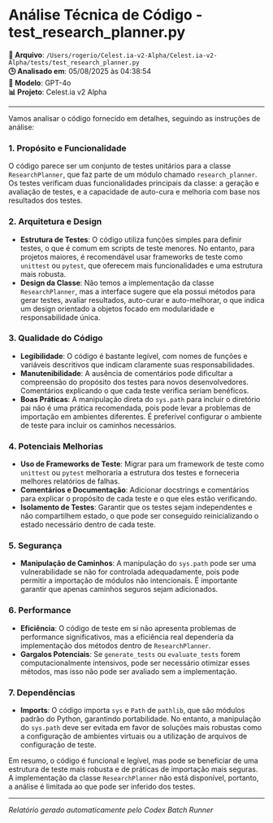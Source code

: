 # Análise Técnica de Código - test_research_planner.py

**📁 Arquivo**: `/Users/rogerio/Celest.ia-v2-Alpha/Celest.ia-v2-Alpha/tests/test_research_planner.py`  
**🕒 Analisado em**: 05/08/2025 às 04:38:54  
**🤖 Modelo**: GPT-4o  
**📊 Projeto**: Celest.ia v2 Alpha  

---

Vamos analisar o código fornecido em detalhes, seguindo as instruções de análise:

### 1. Propósito e Funcionalidade
O código parece ser um conjunto de testes unitários para a classe `ResearchPlanner`, que faz parte de um módulo chamado `research_planner`. Os testes verificam duas funcionalidades principais da classe: a geração e avaliação de testes, e a capacidade de auto-cura e melhoria com base nos resultados dos testes.

### 2. Arquitetura e Design
- **Estrutura de Testes**: O código utiliza funções simples para definir testes, o que é comum em scripts de teste menores. No entanto, para projetos maiores, é recomendável usar frameworks de teste como `unittest` ou `pytest`, que oferecem mais funcionalidades e uma estrutura mais robusta.
- **Design da Classe**: Não temos a implementação da classe `ResearchPlanner`, mas a interface sugere que ela possui métodos para gerar testes, avaliar resultados, auto-curar e auto-melhorar, o que indica um design orientado a objetos focado em modularidade e responsabilidade única.

### 3. Qualidade do Código
- **Legibilidade**: O código é bastante legível, com nomes de funções e variáveis descritivos que indicam claramente suas responsabilidades.
- **Manutenibilidade**: A ausência de comentários pode dificultar a compreensão do propósito dos testes para novos desenvolvedores. Comentários explicando o que cada teste verifica seriam benéficos.
- **Boas Práticas**: A manipulação direta do `sys.path` para incluir o diretório pai não é uma prática recomendada, pois pode levar a problemas de importação em ambientes diferentes. É preferível configurar o ambiente de teste para incluir os caminhos necessários.

### 4. Potenciais Melhorias
- **Uso de Frameworks de Teste**: Migrar para um framework de teste como `unittest` ou `pytest` melhoraria a estrutura dos testes e forneceria melhores relatórios de falhas.
- **Comentários e Documentação**: Adicionar docstrings e comentários para explicar o propósito de cada teste e o que eles estão verificando.
- **Isolamento de Testes**: Garantir que os testes sejam independentes e não compartilhem estado, o que pode ser conseguido reinicializando o estado necessário dentro de cada teste.

### 5. Segurança
- **Manipulação de Caminhos**: A manipulação do `sys.path` pode ser uma vulnerabilidade se não for controlada adequadamente, pois pode permitir a importação de módulos não intencionais. É importante garantir que apenas caminhos seguros sejam adicionados.

### 6. Performance
- **Eficiência**: O código de teste em si não apresenta problemas de performance significativos, mas a eficiência real dependeria da implementação dos métodos dentro de `ResearchPlanner`.
- **Gargalos Potenciais**: Se `generate_tests` ou `evaluate_tests` forem computacionalmente intensivos, pode ser necessário otimizar esses métodos, mas isso não pode ser avaliado sem a implementação.

### 7. Dependências
- **Imports**: O código importa `sys` e `Path` de `pathlib`, que são módulos padrão do Python, garantindo portabilidade. No entanto, a manipulação do `sys.path` deve ser evitada em favor de soluções mais robustas como a configuração de ambientes virtuais ou a utilização de arquivos de configuração de teste.

Em resumo, o código é funcional e legível, mas pode se beneficiar de uma estrutura de teste mais robusta e de práticas de importação mais seguras. A implementação da classe `ResearchPlanner` não está disponível, portanto, a análise é limitada ao que pode ser inferido dos testes.

---

*Relatório gerado automaticamente pelo Codex Batch Runner*
